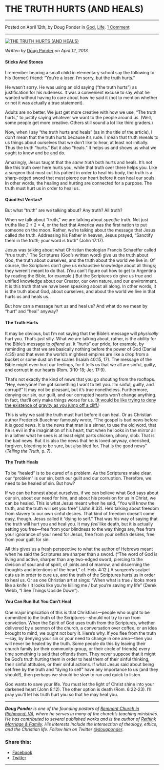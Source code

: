 THE TRUTH HURTS (AND HEALS)
===========================

* * *

Posted on April 12th, by Doug Ponder in [God](http://www.remnantresource.org/category/god/), [Life](http://www.remnantresource.org/category/life/). [1 Comment](http://www.remnantresource.org/the-truth-hurts/#comments)

* * *

[![THE TRUTH HURTS (AND HEALS)](http://www.remnantresource.org/wp-content/uploads/2013/04/The-Truth-Hurts-And-Heals3.jpg)](http://www.remnantresource.org/wp-content/uploads/2013/04/The-Truth-Hurts-And-Heals3.jpg)  

_Written by_ [Doug Ponder](http://www.remnantresource.org/author/doug-ponder/ "Posts by Doug Ponder") _on April 12, 2013_

#### Sticks And Stones

I remember hearing a small child in elementary school say the following to his (former) friend: “You’re a loser. I’m sorry, but the truth hurts.”

He wasn’t sorry. He was using an old saying (“the truth hurts”) as justification for his rudeness. It was a convenient excuse to say what he wanted without having to care about how he said it (not to mention whether or not it was actually a true statement).

Adults are no better. We just get more creative with how we use, “The truth hurts,” to justify saying whatever we want to the people around us. (Well, some people get more creative. Others still sound a lot like third graders.)

Now, when I say “the truth hurts and heals” (as in the title of the article), I don’t mean that the truth hurts because it’s rude. I mean that truth reveals to us things about ourselves that we don’t like to hear, at least not initially. Thus the truth “hurts.” But it also “heals.” It helps us and shows us what we ought to know and be and do.

Amazingly, Jesus taught that the _same truth_ both hurts and heals. It’s not like this truth over here hurts you, while that truth over there helps you. Like a surgeon that must cut his patient in order to heal his body, the truth is a sharp-edged sword that must pierce our heart before it can heal our souls. In other words, the healing and hurting are connected for a purpose. The truth must hurt us in order to heal us.

#### Quod Est Veritas?

But what “truth” are we talking about? Any truth? All truth?

When we talk about “truth,” we are talking about _specific_ truth. Not just truths like 2 + 2 = 4, or the fact that America was the first nation to put someone on the moon. Rather, we’re talking about the message that Jesus called _the_ truth. Addressing his Father in heaven, Jesus prayed, “Sanctify them in the truth; your word is truth” (John 17:17).

Jesus was talking about what Christian theologian Francis Schaeffer called “true truth.” The Scriptures (God’s written word) give us the truth about God, the truth about ourselves, and the truth about the world we live in. Of course, the Scriptures don’t give us exhaustive knowledge about all things; they weren’t meant to do that. (You can’t figure out how to get to Argentina by reading the Bible, for example.) But the Scriptures do give us true and unified knowledge about our Creator, our own nature, and our environment. It is this truth that we have been speaking about all along. In other words, it is the truth about God, about ourselves, and about the world we live in that hurts us and heals us.

But how can a message hurt us and heal us? And what do we mean by “hurt” and “heal” anyway?

#### The Truth Hurts

It may be obvious, but I’m not saying that the Bible’s message will _physically_ hurt you. That’s just silly. What we are talking about, rather, is the ability for the Bible’s message to _offend_ us. It “hurts” our pride, for example, by reminding us that we are basically nothing before the power of God (Daniel 4:35) and that even the world’s mightiest empires are like a drop from a bucket or some dust on the scales (Isaiah 40:15, 17). The message of the Bible might even hurt our feelings, for it tells us that we all are sinful, guilty, and corrupt in our hearts (Rom. 3:10-18; Jer. 17:9).

That’s not exactly the kind of news that you go shouting from the rooftops. “Hey, everyone! I’ve got something I want to tell you. I’m sinful, guilty, and corrupt!” It may not be pleasant, but it’s true nonetheless. Furthermore, denying our sin, our guilt, and our corrupted hearts won’t change anything. In fact, that’ll only make things worse for us. ([It would be like trying to deny the existence of gravity as you jump off a cliff.](http://www.remnantresource.org/sin-like-gravity/))

This is why we said the truth must hurt before it can heal. Or as Christian author Frederick Buechner famously wrote, “The gospel is bad news before it is good news. It is the news that man is a sinner, to use the old word, that he is evil in the imagination of his heart, that when he looks in the mirror all in a lather what he sees is at least eight parts chicken, phony, slob. That is the bad news. But it is also the news that he is loved anyway, cherished, forgiven, bleeding to be sure, but also bled for. That is the good news” (_Telling the Truth_, p. 7).

#### The Truth Heals

To be “healed” is to be cured of a problem. As the Scriptures make clear, our “problem” is our sin, both our guilt and our corruption. Therefore, we need to be healed of sin. But how?

If we can be honest about ourselves, if we can believe what God says about our sin, about our need for him, and about his provision for us in Christ, we can be healed. This is what Jesus meant when he said, “You will know the truth, and the truth will set you free” (John 8:32). He’s talking about freedom from slavery to our own sinful desires. That kind of freedom doesn’t come easy, though. Jesus called it “dying to self.” That was his way of saying that the truth will hurt you and heal you. It may _feel_ like death, but it is actually setting you free—free from your blindness to the way things are, free from your ignorance of your need for Jesus, free from your selfish desires, free from your guilt for sin.

All this gives us a fresh perspective to what the author of Hebrews meant when he said the Scriptures are sharper than a sword. (“The word of God is living and active, sharper than any two-edged sword, piercing to the division of soul and of spirit, of joints and of marrow, and discerning the thoughts and intentions of the heart,” cf. Heb. 4:12.) A surgeon’s scalpel cuts us in order to cure us, and the truth of the Scriptures hurts us in order to heal us. Or as one Christian artist sings: “When what is true / looks more like a knife / It looks like you’re killing me / but you’re saving my life” (Derek Webb, “I See Things Upside Down”).

#### You Can Run But You Can’t Heal

One major implication of this is that Christians—people who ought to be committed to the truth of the Scriptures—should not try to run from conviction. When the Spirit of God uses truth from the Scriptures, whether delivered by a sermon of the church, a conversation over coffee, or an idea brought to mind, we ought not bury it. Here’s why. If you flee from the truth—say, by denying your sin or your need to change in one area—then you will never be healed by the truth. Some people do this by leaving their church family (or their community group, or their circle of friends) every time something is said that offends them. They never suppose that it might be God’s truth hurting them in order to heal them of their sinful thinking, their sinful attitudes, or their sinful actions. If what Jesus said about being set free by the truth and “dying to self” have any importance to us (and they should!), then perhaps we should be slow to run and quick to listen.

God wants to save your life. You must let the light of Christ shine into your darkened heart (John 8:12). The other option is death (Rom. 6:22-23). I’ll pray you’ll let his truth hurt you so that he may heal you.

* * *

_**Doug Ponder** is one of the founding pastors of [Remnant Church in Richmond, VA](http://www.remnantrichmond.org/), where he serves in many of the church’s teaching ministries. He has contributed to several published works and is the author of [Rethink Marriage & Family](http://www.remnantrichmond.org/mediafiles/uploaded/r/0e1604567_rethink-marriage-and-family-ebook.pdf). His interests include the intersection of theology, ethics, and the Christian life. Follow him on Twitter [@dougponder](https://twitter.com/dougponder)_.

### Share this:

*   [Facebook](http://www.remnantresource.org/the-truth-hurts/?share=facebook "Click to share on Facebook")
*   [Twitter](http://www.remnantresource.org/the-truth-hurts/?share=twitter "Click to share on Twitter")

  

* * *
